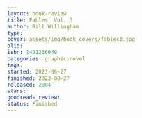 ```yaml
--- 
layout: book-review 
title: Fables, Vol. 3
author: Bill Willingham 
type: 
cover: assets/img/book_covers/fables3.jpg
olid:  
isbn: 1401236049
categories: graphic-novel
tags:  
started: 2023-06-27
finished: 2023-08-27
released: 2004
stars: 
goodreads_review:  
status: Finished
---  
```

